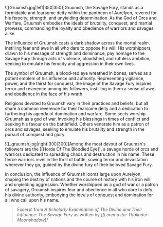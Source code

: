 ![[Gruumsh.jpg|left|350|350]]Gruumsh, the Savage Fury, stands as a formidable and fearsome deity within the pantheon of Aurelyon, revered for his ferocity, strength, and unyielding determination. As the God of Orcs and Warfare, Gruumsh embodies the ideals of brutality, conquest, and martial prowess, commanding the loyalty and obedience of warriors and savages alike. 

The influence of Gruumsh casts a dark shadow across the mortal realm, instilling fear and awe in all who dare to oppose his will. His worshippers, drawn to his message of strength and dominance, pay homage to the Savage Fury through acts of violence, bloodshed, and ruthless ambition, seeking to emulate his ferocity and aggression in their own lives.

The symbol of Gruumsh, a blood-red eye wreathed in bones, serves as a potent emblem of his influence and authority. Representing vigilance, power, and the thirst for conquest, the image of the Savage Fury inspires terror and reverence among his followers, instilling in them a sense of awe and obedience in the face of his wrath.

Religions devoted to Gruumsh vary in their practices and beliefs, but all share a common reverence for their fearsome deity and a dedication to furthering his agenda of domination and warfare. Some sects worship Gruumsh as a god of war, invoking his blessings in times of conflict and seeking his favour on the battlefield. Others venerate him as a patron of orcs and savages, seeking to emulate his brutality and strength in the pursuit of conquest and glory.

![[_gruumsh.jpg|right|300|300]]Among the most devout of Gruumsh's followers are the [[Horde Of The Bloodied Eye]], a savage horde of orcs and warriors dedicated to spreading chaos and destruction in his name. These fierce warriors revel in the thrill of battle, sowing terror and devastation wherever they go, guided by the divine fury of their beloved Savage Fury.

In conclusion, the influence of Gruumsh looms large upon Aurelyon, shaping the destiny of nations and the course of history with his iron will and unyielding aggression. Whether worshipped as a god of war or a patron of savagery, Gruumsh inspires fear and obedience in all who dare to defy his divine authority, embodying the ideals of conquest and domination for all who call upon his name.

> Excerpt from _A Scholarly Examination of The Divine and Their Influence: The Savage Fury_ as written by *[[Loremaster Thalindor Moonshadow]]*